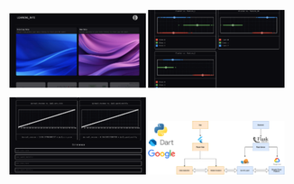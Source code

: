 <p float="left">
  <img src="images/image1.png" width="48%" />
  <img src="images/image2.png" width="48%" /> 
</p>
<p float="center">
  <img src="images/image3.png" width="48%" />
  <img src="images/lr_architecture.png" width="48%" />
</p>
